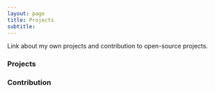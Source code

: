 ```yaml
---
layout: page
title: Projects
subtitle:
---
```

Link about my own projects and contribution to open-source projects.
### Projects
### Contribution
